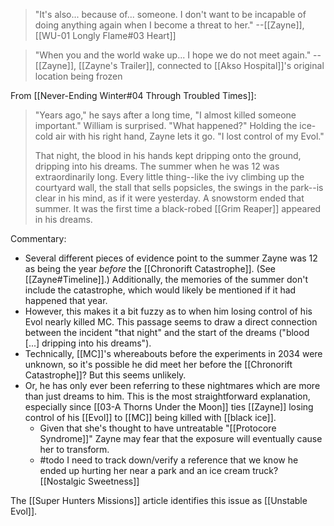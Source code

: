 
> "It's also... because of... someone. I don't want to be incapable of doing anything again when I become a threat to her."
> --[[Zayne]], [[WU-01 Longly Flame#03 Heart]]

> "When you and the world wake up... I hope we do not meet again."
> -- [[Zayne]], [[Zayne's Trailer]], connected to [[Akso Hospital]]'s original location being frozen

From [[Never-Ending Winter#04 Through Troubled Times]]:
> "Years ago," he says after a long time, "I almost killed someone important."
> William is surprised. "What happened?"
> Holding the ice-cold air with his right hand, Zayne lets it go.
> "I lost control of my Evol."
>
> That night, the blood in his hands kept dripping onto the ground, dripping into his dreams. The summer when he was 12 was extraordinarily long. Every little thing--like the ivy climbing up the courtyard wall, the stall that sells popsicles, the swings in the park--is clear in his mind, as if it were yesterday.
> A snowstorm ended that summer.
> It was the first time a black-robed [[Grim Reaper]] appeared in his dreams.

 Commentary:
* Several different pieces of evidence point to the summer Zayne was 12 as being the year *before* the [[Chronorift Catastrophe]]. (See [[Zayne#Timeline]].) Additionally, the memories of the summer don't include the catastrophe, which would likely be mentioned if it had happened that year.
* However, this makes it a bit fuzzy as to when him losing control of his Evol nearly killed MC. This passage seems to draw a direct connection between the incident "that night" and the start of the dreams ("blood \[...] dripping into his dreams").
* Technically, [[MC]]'s whereabouts before the experiments in 2034 were unknown, so it's possible he did meet her before the [[Chronorift Catastrophe]]? But this seems unlikely.
* Or, he has only ever been referring to these nightmares which are more than just dreams to him. This is the most straightforward explanation, especially since [[03-A Thorns Under the Moon]] ties [[Zayne]] losing control of his [[Evol]] to [[MC]] being killed with [[black ice]].
	* Given that she's thought to have untreatable "[[Protocore Syndrome]]" Zayne may fear that the exposure will eventually cause her to transform.
	* #todo I need to track down/verify a reference that we know he ended up hurting her near a park and an ice cream truck? [[Nostalgic Sweetness]]

The [[Super Hunters Missions]] article identifies this issue as [[Unstable Evol]].

